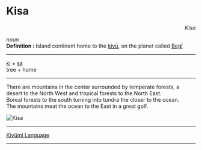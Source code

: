 
# Kisa

<div align="right"><i>Kisa</i></div>

*noun*  
**Definition :** Island continent home to the [kivü](kivü.md), on the planet called [Begï](Begï)  

---

[ki](ki.md) + [sa](sa.md)  
tree + home  

---

There are mountains in the center surrounded by temperate forests, a desert to the North West and tropical forests to the North East.  
Boreal forests to the south turning into tundra the closer to the ocean.  
The mountains meat the ocean to the East in a great golf.  

![Kisa](../../Pictures/Maps/KisaPrototype.png)

---

[Kivümi Language](../README.md)

---
